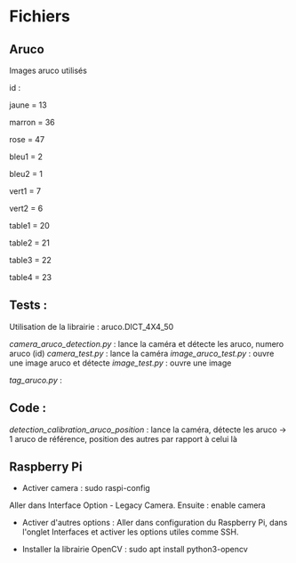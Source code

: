 # Fichiers
## Aruco
Images aruco utilisés

id :

jaune = 13

marron = 36

rose = 47

bleu1 = 2 

bleu2 = 1

vert1 = 7

vert2 = 6

table1 = 20

table2 = 21

table3 = 22

table4 = 23

## Tests :
Utilisation de la librairie : aruco.DICT_4X4_50 

*camera_aruco_detection.py*  : lance la caméra et détecte les aruco, numero aruco (id)
*camera_test.py*             : lance la caméra
*image_aruco_test.py*        : ouvre une image aruco et détecte 
*image_test.py*              : ouvre une image

*tag_aruco.py*               : 

## Code :
*detection_calibration_aruco_position* : lance la caméra, détecte les aruco -> 1 aruco de référence, position des autres par rapport à celui là 

## Raspberry Pi
- Activer camera : sudo raspi-config

Aller dans Interface Option - Legacy Camera. Ensuite : enable camera

- Activer d'autres options : Aller dans configuration du Raspberry Pi, dans l'onglet Interfaces et activer les options utiles comme SSH.

- Installer la librairie OpenCV : sudo apt install python3-opencv
